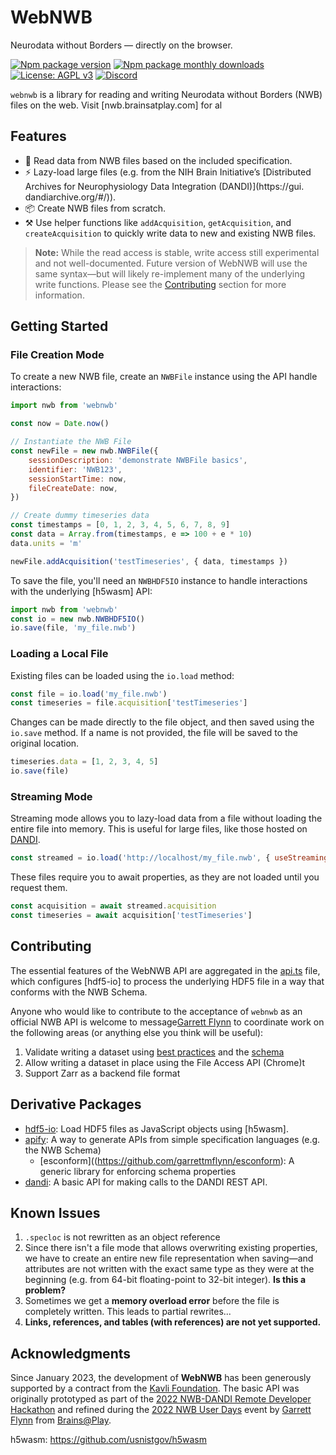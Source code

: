 # WebNWB
Neurodata without Borders — directly on the browser.

[![Npm package version](https://badgen.net/npm/v/webnwb)](https://npmjs.com/package/webnwb)
[![Npm package monthly downloads](https://badgen.net/npm/dm/webnwb)](https://npmjs.ccom/package/webnwb)
[![License: AGPL v3](https://img.shields.io/badge/license-AGPL_v3-blue.svg)](https://www.gnu.org/licenses/agpl-3.0)
[![Discord](https://img.shields.io/badge/community-discord-7289da.svg?sanitize=true)](https://discord.gg/CDxskSh9ZB)

`webnwb` is a library for reading and writing Neurodata without Borders (NWB) files on the web. Visit [nwb.brainsatplay.com] for al

## Features
- 🔬 Read data from NWB files based on the included specification.
- ⚡ Lazy-load large files (e.g. from the NIH Brain Initiative’s [Distributed Archives for Neurophysiology Data Integration (DANDI)](https://gui.
dandiarchive.org/#/)).
- 📦 Create NWB files from scratch.
- ⚒️ Use helper functions like `addAcquisition`, `getAcquisition`, and `createAcquisition` to quickly write data to new and existing NWB files.

> **Note:** While the read access is stable, write access still experimental and not well-documented. Future version of WebNWB will use the same syntax—but will likely re-implement many of the underlying write functions. Please see the [Contributing](#contributing) section for more information.

## Getting Started
### File Creation Mode
To create a new NWB file, create an `NWBFile` instance using the API handle interactions: 
```javascript
import nwb from 'webnwb'

const now = Date.now()

// Instantiate the NWB File
const newFile = new nwb.NWBFile({
    sessionDescription: 'demonstrate NWBFile basics',
    identifier: 'NWB123',
    sessionStartTime: now,
    fileCreateDate: now,
})

// Create dummy timeseries data
const timestamps = [0, 1, 2, 3, 4, 5, 6, 7, 8, 9]
const data = Array.from(timestamps, e => 100 + e * 10)
data.units = 'm'

newFile.addAcquisition('testTimeseries', { data, timestamps })
```

To save the file, you'll need an `NWBHDF5IO` instance to handle interactions with the underlying [h5wasm] API:
```javascript
import nwb from 'webnwb'
const io = new nwb.NWBHDF5IO()
io.save(file, 'my_file.nwb')
```

### Loading a Local File
Existing files can be loaded using the `io.load` method:

```javascript
const file = io.load('my_file.nwb')
const timeseries = file.acquisition['testTimeseries']
```

Changes can be made directly to the file object, and then saved using the `io.save` method. If a name is not provided, the file will be saved to the original location.

```javascript
timeseries.data = [1, 2, 3, 4, 5]
io.save(file)
```

### Streaming Mode
Streaming mode allows you to lazy-load data from a file without loading the entire file into memory. This is useful for large files, like those hosted on [DANDI](https://gui.dandiarchive.org/#/).

```javascript
const streamed = io.load('http://localhost/my_file.nwb', { useStreaming: true })
```

These files require you to await properties, as they are not loaded until you request them.

```javascript
const acquisition = await streamed.acquisition
const timeseries = await acquisition['testTimeseries']
```

## Contributing
The essential features of the WebNWB API are aggregated in the [api.ts](./src/api.ts) file, which configures [hdf5-io] to process the underlying HDF5 file in a way that conforms with the NWB Schema.

Anyone who would like to contribute to the acceptance of `webnwb` as an official NWB API is welcome to message[Garrett Flynn](mailto:garrettmflynn@gmail) to coordinate work on the following areas (or anything else you think will be useful):

1. Validate writing a dataset using [best practices](https://www.nwb.org/best-practices/) and the [schema](https://nwb-schema.readthedocs.io/en/latest/format_description.html#nwbcontainer-nwbdata-nwbdatainterface-base-neurodata-types-for-containers-and-datasets)
2. Allow writing a dataset in place using the File Access API (Chrome)t
3. Support Zarr as a backend file format

## Derivative Packages
- [hdf5-io](https://github.com/garrettmflynn/hdf5-io): Load HDF5 files as JavaScript objects using [h5wasm].
- [apify](./src/apify/index.ts): A way to generate APIs from simple specification languages (e.g. the NWB Schema)
    - [esconform]((https://github.com/garrettmflynn/esconform): A generic library for enforcing schema properties
- [dandi](./src/dandi/index.ts): A basic API for making calls to the DANDI REST API.

## Known Issues
1. `.specloc` is not rewritten as an object reference
2. Since there isn't a file mode that allows overwriting existing properties, we have to create an entire new file representation when saving—and attributes are not written with the exact same type as they were at the beginning (e.g. from 64-bit floating-point to 32-bit integer). **Is this a problem?**
3. Sometimes we get a **memory overload error** before the file is completely written. This leads to partial rewrites...
4. **Links, references, and tables (with references) are not yet supported.**

## Acknowledgments
Since January 2023, the development of **WebNWB** has been generously supported by a contract from the [Kavli Foundation](https://kavlifoundation.org/). The basic API was originally prototyped as part of the [2022 NWB-DANDI Remote Developer Hackathon](https://neurodatawithoutborders.github.io/nwb_hackathons/HCK12_2022_Remote/) and refined during the [2022 NWB User Days](https://neurodatawithoutborders.github.io/nwb_hackathons/HCK13_2022_Janelia/) event by [Garrett Flynn](https://github.com/garrettmflynn) from [Brains@Play](https://github.com/brainsatplay).


h5wasm: https://github.com/usnistgov/h5wasm